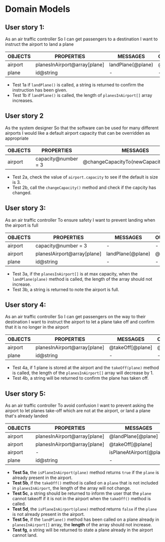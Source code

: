 
# Domain Models

## User story 1: 
As an air traffic controller
So I can get passengers to a destination
I want to instruct the airport to land a plane

| **OBJECTS** | **PROPERTIES**               | **MESSAGES**      | **OUTPUTS** |
| ----------- | ---------------------------- | ----------------- | ----------- |
| airport     | planesInAirport@array[plane] | landPlane(@plane) | @string     |
| plane       | id@string                    | -                 | -           |

- Test 1a if  `landPlane()` is called, a string is returned to confirm the instruction has been given. 
- Test 1b if `landPlane()` is called, the length of `planesInAirport[]` array increases. 

## User story 2 
As the system designer
So that the software can be used for many different airports
I would like a default airport capacity that can be overridden as appropriate

| **OBJECTS** | **PROPERTIES**      | **MESSAGES**                          | **OUTPUTS** |
| ----------- | ------------------- | ------------------------------------- | ----------- |
| airport     | capacity@number = 3 | @changeCapacityTo(newCapacity@number) | @void       |

- Test 2a, check the value of `airport.capacity` to see if the default is size is 3. 
- Test 2b, call the `changeCapacity()` method and check if the capcity has changed. 
  
## User story 3:
As an air traffic controller
To ensure safety
I want to prevent landing when the airport is full


| **OBJECTS** | **PROPERTIES**              | **MESSAGES**      | **OUTPUTS** |
| ----------- | --------------------------- | ----------------- | ----------- |
| airport     | capacity@number = 3         | -                 | -           |
| airport     | planesIAirport@array[plane] | landPlane(@plane) | @string     |
| plane       | id@string                   | -                 | -           |

- Test 3a, if the `planesInAirport[]` is at max capacity, when the `landPlane(plane)` method is called, the length of the array should not increase.
- Test 3b, a string is returned to note the airport is full.

## User story 4:
As an air traffic controller
So I can get passengers on the way to their destination
I want to instruct the airport to let a plane take off and confirm that it is no longer in the airport

| **OBJECTS** | **PROPERTIES**               | **MESSAGES**     | **OUTPUTS** |
| ----------- | ---------------------------- | ---------------- | ----------- |
| airport     | planesInAirport@array[plane] | @takeOff[@plane] | @string     |
| plane       | id@string                    | -                | -           |

- Test 4a, if 1 plane is stored at the airport and the `takeOff(plane)` method is called, the length of the `planesInAirport[]` array will decrease by 1. 
- Test 4b, a string will be returned to confirm the plane has taken off.


## User story 5: 
As an air traffic controller
To avoid confusion
I want to prevent asking the airport to let planes take-off which are not at the airport, or land a plane that's already landed 

| **OBJECTS** | **PROPERTIES**               | **MESSAGES**             | **OUTPUTS** |
| ----------- | ---------------------------- | ------------------------ | ----------- |
| airport     | planesInAirport@array[plane] | @landPlane[@plane]       | @string     |
| airport     | planesInAirport@array[plane] | @takeOff[@plane]         | @string     |
| airport     | -                            | isPlaneAtAirport(@plane) | @void       |
| plane       | id@string                    | -                        | -           | - |

- **Test 5a**, the `isPlaneInAirport(plane)` method returns `true` if the `plane` is already present in the airport.
- **Test 5b**, if the `takeOff()` method is called on a `plane` that is not included in `planesInAirport`, the length of the array will not change. 
- **Test 5c**, a string should be returned to inform the user that the `plane` cannot takeoff if it is not in the airport when the `takeOff()` method is called. 
- **Test 5d**, the `isPlaneInAirport(plane)` method returns `false` if the `plane` is not already present in the airport.
- **Test 5e**, if the `landPlane()` method has been called on a plane already in  `planesInAirport[]` array, the **length** of the array should not increase.
- **Test fg**, a string will be returned to state a plane already in the airport cannot land.
